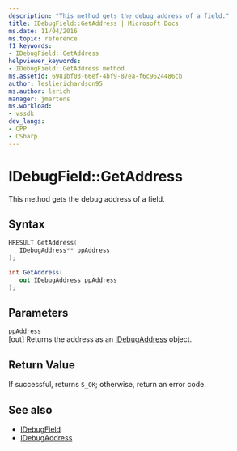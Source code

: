 ```yaml
---
description: "This method gets the debug address of a field."
title: IDebugField::GetAddress | Microsoft Docs
ms.date: 11/04/2016
ms.topic: reference
f1_keywords:
- IDebugField::GetAddress
helpviewer_keywords:
- IDebugField::GetAddress method
ms.assetid: 6981bf03-66ef-4bf9-87ea-f6c9624486cb
author: leslierichardson95
ms.author: lerich
manager: jmartens
ms.workload:
- vssdk
dev_langs:
- CPP
- CSharp
---
```

# IDebugField::GetAddress
This method gets the debug address of a field.

## Syntax

```cpp
HRESULT GetAddress( 
   IDebugAddress** ppAddress
);
```

```csharp
int GetAddress(
   out IDebugAddress ppAddress
);
```

## Parameters
`ppAddress`\
[out] Returns the address as an [IDebugAddress](../../../extensibility/debugger/reference/idebugaddress.md) object.

## Return Value
 If successful, returns `S_OK`; otherwise, return an error code.

## See also
- [IDebugField](../../../extensibility/debugger/reference/idebugfield.md)
- [IDebugAddress](../../../extensibility/debugger/reference/idebugaddress.md)
